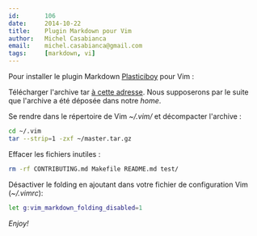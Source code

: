 ```yaml
---
id:       106
date:     2014-10-22
title:    Plugin Markdown pour Vim
author:   Michel Casabianca
email:    michel.casabianca@gmail.com
tags:     [markdown, vi]
---
```


Pour installer le plugin Markdown [Plasticiboy](https://github.com/plasticboy/vim-markdown) pour Vim :

Télécharger l'archive tar [à cette adresse](https://github.com/plasticboy/vim-markdown/archive/master.tar.gz). Nous supposerons par le suite que l'archive a été déposée dans notre *home*.

Se rendre dans le répertoire de Vim *~/.vim/* et décompacter l'archive :

```bash
cd ~/.vim
tar --strip=1 -zxf ~/master.tar.gz
```

Effacer les fichiers inutiles :

```bash
rm -rf CONTRIBUTING.md Makefile README.md test/
```

Désactiver le folding en ajoutant dans votre fichier de configuration Vim (*~/.vimrc*):

```bash
let g:vim_markdown_folding_disabled=1
```

*Enjoy!*
